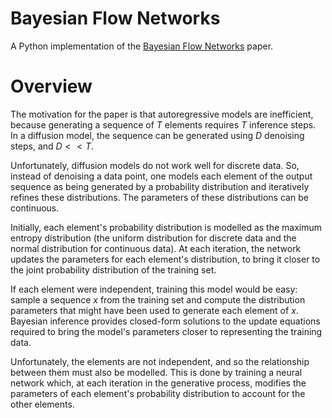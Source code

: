 # Bayesian Flow Networks
A Python implementation of the
[Bayesian Flow Networks](https://arxiv.org/abs/2308.07037) paper.

# Overview

The motivation for the paper is that autoregressive models are inefficient,
because generating a sequence of $T$ elements requires $T$ inference steps. In
a diffusion model, the sequence can be generated using $D$ denoising steps, and
$D << T$.

Unfortunately, diffusion models do not work well for discrete data. So, instead
of denoising a data point, one models each element of the output sequence as
being generated by a probability distribution and iteratively refines these
distributions. The parameters of these distributions can be continuous.

Initially, each element's probability distribution is modelled as the maximum
entropy distribution (the uniform distribution for discrete data and the
normal distribution for continuous data). At each iteration, the network
updates the parameters for each element's distribution, to bring it closer to
the joint probability distribution of the training set.

If each element were independent, training this model would be easy: sample a
sequence $x$ from the training set and compute the distribution parameters that
might have been used to generate each element of $x$. Bayesian inference
provides closed-form solutions to the update equations required to bring the
model's parameters closer to representing the training data.

Unfortunately, the elements are not independent, and so the relationship
between them must also be modelled. This is done by training a neural network
which, at each iteration in the generative process, modifies the parameters of
each element's probability distribution to account for the other elements.
